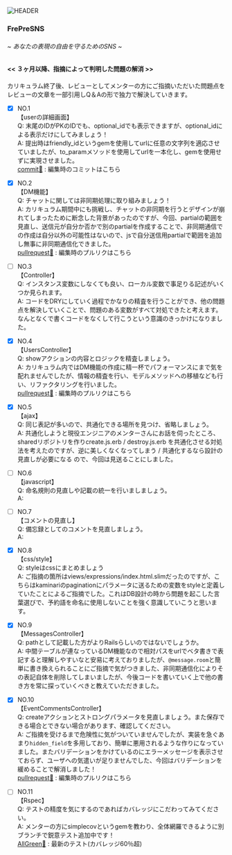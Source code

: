 ![HEADER](https://user-images.githubusercontent.com/61111655/84236820-422abb80-ab33-11ea-8e62-c9cf3bff34f5.png)

### FrePreSNS
###### ~ あなたの表現の自由を守るためのSNS ~ 


#### << ３ヶ月以降、指摘によって判明した問題の解消 >>
カリキュラム終了後、レビューとしてメンターの方にご指摘いただいた問題点を  
レビューの文章を一部引用しQ＆Aの形で独力で解決していきます。  

- [x] NO.1  
【userの詳細画面】  
Q: 末尾のIDがPKのIDでも、optional_idでも表示できますが、optional_idによる表示だけにしてみましょう！  
A: 提出時はfriendly_idというgemを使用してurlに任意の文字列を適応させていましたが、to_paramメソッドを使用してurlを一本化し、gemを使用せずに実現させました。  
[commit:memo:](https://github.com/mkmy1123/FrePreSNS/commit/628899988aa2ba2ac088fb464ed806bff23862e7) : 編集時のコミットはこちら  


- [x] NO.2  
【DM機能】  
Q: チャットに関しては非同期処理に取り組みましょう！  
A: カリキュラム期間中にも挑戦し、チャットの非同期を行うとデザインが崩れてしまったために断念した背景があったのですが、今回、partialの範囲を見直し、送信元が自分か否かで別のpartialを作成することで、非同期通信での作成は自分以外の可能性はないので、jsで自分送信用partialで範囲を追加し無事に非同期通信化できました。  
[pullrequest:rocket:](https://github.com/mkmy1123/FrePreSNS/pull/95) : 編集時のプルリクはこちら


- [ ] NO.3  
【Controller】  
Q: インスタンス変数にしなくても良い、ローカル変数で事足りる記述がいくつか見られます。  
A: コードをDRYにしていく過程でかなりの精査を行うことができ、他の問題点を解決していくことで、問題のある変数がすべて対処できたと考えます。なんとなくで書くコードをなくして行こうという意識のきっかけになりました。  


- [x] NO.4  
【UsersController】  
Q: showアクションの内容とロジックを精査しましょう。  
A: カリキュラム内ではDM機能の作成に精一杯でパフォーマンスにまで気を配れませんでしたが、情報の精査を行い、モデルメソッドへの移植なども行い、リファクタリングを行いました。  
[pullrequest:rocket:](https://github.com/mkmy1123/FrePreSNS/pull/97) : 編集時のプルリクはこちら  

- [x] NO.5  
【ajax】  
Q: 同じ表記が多いので、共通化できる場所を見つけ、省略しましょう。  
A: 共通化しようと現役エンジニアのメンターさんにお話を伺ったところ、sharedリポジトリを作りcreate.js.erb / destroy.js.erb を共通化させる対処法を考えたのですが、逆に美しくなくなってしまう / 共通化するなら設計の見直しが必要になる ので、今回は見送ることにしました。  


- [ ] NO.6  
【javascript】  
Q: 命名規則の見直しや記載の統一を行いましましょう。  
A: 


- [ ] NO.7  
【コメントの見直し】  
Q: 備忘録としてのコメントを見直しましょう。  
A: 


- [x] NO.8  
【css/style】  
Q: styleはcssにまとめましょう  
A: ご指摘の箇所はviews/expressions/index.html.slimだったのですが、こちらはkaminariのpaginationにパラメータに送るための変数をstyleと定義していたことによるご指摘でした。これはDB設計の時から問題を起こした言葉選びで、予約語を命名に使用しないことを強く意識していこうと思います。


- [x] NO.9  
【MessagesController】  
Q: pathとして記載した方がよりRailsらしいのではないでしょうか。  
A: 中間テーブルが連なっているDM機能なので相対パスをurlでベタ書きで表記すると理解しやすいなと安易に考えておりましたが、`@message.room`と簡単に書き換えられることにご指摘で気がつきました、非同期通信化によりその表記自体を削除してしまいましたが、今後コードを書いていく上で他の書き方を常に探っていくべきと教えていただきました。  


- [x] NO.10  
【EventCommentsController】  
Q: createアクションとストロングパラメータを見直しましょう。また保存できる場合とできない場合があります、確認してください。  
A: ご指摘を受けるまで危険性に気がついていませんでしたが、実装を急ぐあまり`hidden_field`を多用しており、簡単に悪用されるような作りになっていました。またバリデーションをかけているのにエラーメッセージを表示させておらず、ユーザへの気遣いが足りませんでした、今回はバリデーションを緩めることで解消しました！  
[pullrequest:rocket:](https://github.com/mkmy1123/FrePreSNS/pull/98) : 編集時のプルリクはこちら  


- [ ] NO.11  
【Rspec】  
Q: テストの精度を気にするのであればカバレッジにこだわってみてください。  
A: メンターの方にsimplecovというgemを教わり、全体網羅できるように別ブランチで鋭意テスト追加中です！  
[AllGreen:traffic_light:](https://github.com/mkmy1123/FrePreSNS/tree/AFTER-CURRICULM/spec) : 最新のテスト(カバレッジ60％超)  


